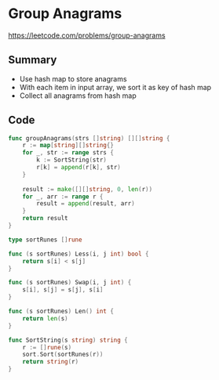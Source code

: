 # Group Anagrams

https://leetcode.com/problems/group-anagrams

## Summary

 - Use hash map to store anagrams
 - With each item in input array, we sort it as key of hash map
 - Collect all anagrams from hash map

## Code

```go
func groupAnagrams(strs []string) [][]string {
    r := map[string][]string{}
    for _, str := range strs {
        k := SortString(str)
        r[k] = append(r[k], str)
    }
    
    result := make([][]string, 0, len(r))
    for _, arr := range r {
        result = append(result, arr)
    }
    return result
}

type sortRunes []rune

func (s sortRunes) Less(i, j int) bool {
    return s[i] < s[j]
}

func (s sortRunes) Swap(i, j int) {
    s[i], s[j] = s[j], s[i]
}

func (s sortRunes) Len() int {
    return len(s)
}

func SortString(s string) string {
    r := []rune(s)
    sort.Sort(sortRunes(r))
    return string(r)
}
```
